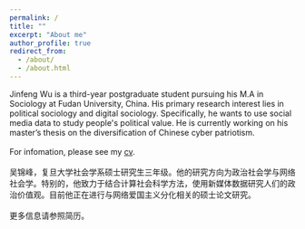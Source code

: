 ```yaml
---
permalink: /
title: ""
excerpt: "About me"
author_profile: true
redirect_from: 
  - /about/
  - /about.html
---
```


Jinfeng Wu is a third-year postgraduate student pursuing his M.A in Sociology at Fudan University, China. His primary research interest lies in political sociology and digital sociology. Specifically, he wants to use social media data to study people's political value. He is currently working on his master’s thesis on the diversification of Chinese cyber patriotism.\
\
For infomation, please see my [cv](https://wujinfeng0715.github.io//files/CV-JinfengWu-20200614.pdf).\
\
吴锦峰，复旦大学社会学系硕士研究生三年级。他的研究方向为政治社会学与网络社会学。特别的，他致力于结合计算社会科学方法，使用新媒体数据研究人们的政治价值观。目前他正在进行与网络爱国主义分化相关的硕士论文研究。\
\
更多信息请参照简历。



